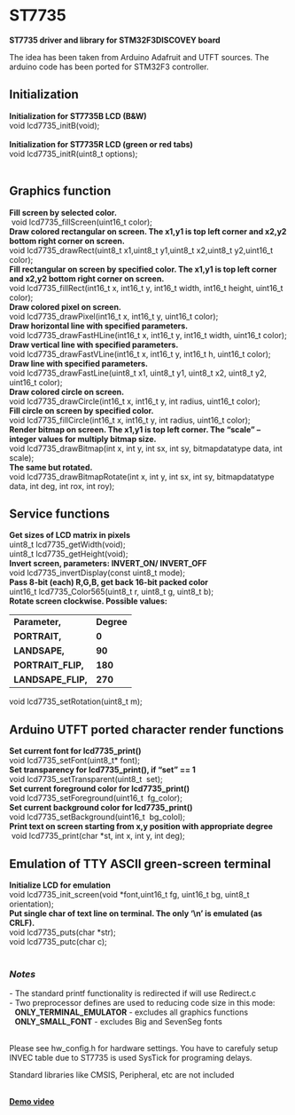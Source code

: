 ST7735
======

<b>ST7735 driver and library for STM32F3DISCOVEY board</b><br>
<p>The idea has been taken from Arduino Adafruit and UTFT sources. The arduino code has been ported for STM32F3 controller.</p>

 <h2>Initialization</h2>
<b>Initialization for ST7735B LCD (B&amp;W)</b><br>
void lcd7735_initB(void);<br>
<br>
<b>Initialization for ST7735R LCD (green or red tabs)</b><br>
void lcd7735_initR(uint8_t options);<br>
<br>
<h2>Graphics function</h2>
<b> Fill screen by selected color.</b><br>
&nbsp;void lcd7735_fillScreen(uint16_t color);<br>
<b>Draw colored rectangular on screen. The x1,y1 is top left corner and x2,y2 bottom right corner on screen.</b><br>
void lcd7735_drawRect(uint8_t x1,uint8_t y1,uint8_t x2,uint8_t y2,uint16_t color);<br>
<b>Fill rectangular on screen by specified color. The x1,y1 is top left corner and x2,y2 bottom right corner on screen.</b><br>
void lcd7735_fillRect(int16_t x, int16_t y, int16_t width, int16_t height, uint16_t color);<br>
<b>Draw colored pixel on screen.</b><br>
void lcd7735_drawPixel(int16_t x, int16_t y, uint16_t color);<br>
<b>Draw horizontal line with specified parameters.</b><br>
void lcd7735_drawFastHLine(int16_t x, int16_t y, int16_t width, uint16_t color);<br>
<b>Draw vertical line with specified parameters.</b><br>
void lcd7735_drawFastVLine(int16_t x, int16_t y, int16_t h, uint16_t color);<br>
<b>Draw line with specified parameters.</b><br>
void lcd7735_drawFastLine(uint8_t x1, uint8_t y1, uint8_t x2, uint8_t y2, uint16_t color);<br>
<b>Draw colored circle on screen. </b><br>
void lcd7735_drawCircle(int16_t x, int16_t y, int radius, uint16_t color);<br>
<b>Fill circle on screen by specified color.</b><br>
void lcd7735_fillCircle(int16_t x, int16_t y, int radius, uint16_t color);<br>
<b>Render bitmap on screen. The x1,y1 is top left corner. The “scale” – integer values for multiply bitmap size.</b><br>
void lcd7735_drawBitmap(int x, int y, int sx, int sy, bitmapdatatype data, int scale);<br>
<b>The same but rotated.</b><br>
void lcd7735_drawBitmapRotate(int x, int y, int sx, int sy, bitmapdatatype data, int deg, int rox, int roy);<br>
<h2>Service functions</h2>
<b>Get sizes of LCD matrix in pixels</b><br>
uint8_t lcd7735_getWidth(void);<br>
uint8_t lcd7735_getHeight(void);<br>
<b>Invert screen, parameters: INVERT_ON/ INVERT_OFF</b><br>
void lcd7735_invertDisplay(const uint8_t mode);<br>
<b>Pass 8-bit (each) R,G,B, get back 16-bit packed color</b><br>
uint16_t lcd7735_Color565(uint8_t r, uint8_t g, uint8_t b);<br>
<b>Rotate screen clockwise. Possible values:</b><br>
<table cellpadding="2" cellspacing="2" border="0">
<tbody>
<tr>
<td><b>Parameter,</b></td>
<td><b>Degree</b></td>
</tr>
<tr>
<td><b>PORTRAIT,</b></td>
<td><b>0</b></td>
</tr>
<tr>
<td><b>LANDSAPE,</b></td>
<td><b>90</b></td>
</tr>
<tr>
<td><b>PORTRAIT_FLIP,</b></td>
<td><b>180</b></td>
</tr>
<tr>
<td><b>LANDSAPE_FLIP,</b></td>
<td><b>270</b></td>
</tr>
</tbody>
</table>
void lcd7735_setRotation(uint8_t m);<br>
<h2><b>Arduino UTFT ported character render functions</b></h2>
<b>Set current font for lcd7735_print()</b><br>
void lcd7735_setFont(uint8_t* font);<br>
<b>Set transparency for lcd7735_print(), if “set” == 1 </b><br>
void lcd7735_setTransparent(uint8_t&nbsp; set);<br>
<b>Set current foreground color for lcd7735_print()</b><br>
void lcd7735_setForeground(uint16_t&nbsp; fg_color);<br>
<b>Set current background color for lcd7735_print()</b><br>
void lcd7735_setBackground(uint16_t&nbsp; bg_colol);<br>
<b>Print text on screen starting from x,y position with appropriate degree </b><br>
&nbsp;void lcd7735_print(char *st, int x, int y, int deg);<br>
<h2><b>Emulation of TTY ASCII green-screen terminal</b></h2>
<b>Initialize LCD for emulation</b><br>
void lcd7735_init_screen(void *font,uint16_t fg, uint16_t bg, uint8_t orientation);<br>
<b>Put single char of text line on terminal. The only ‘\n’ is emulated (as CRLF).</b><br>
void lcd7735_puts(char *str);<br>
void lcd7735_putc(char c);<br>
<br>
<i><h3>Notes</h3></i>
<p>
- The standard printf functionality is redirected if will use Redirect.c<br>
- Two preprocessor defines are used to reducing code size in this mode:<br>
<b>&nbsp;&nbsp;&nbsp;ONLY_TERMINAL_EMULATOR</b> - excludes all graphics functions<br>
<b>&nbsp;&nbsp;&nbsp;ONLY_SMALL_FONT</b> - excludes Big and SevenSeg fonts<br>
<br>
</p>
<p>Please see hw_config.h for hardware settings.
You have to carefuly setup INVEC table due to ST7735 is used SysTick for programing delays.</p>
<p>Standard libraries like CMSIS, Peripheral, etc are not included</p>
<br>
<a href="http://youtu.be/13At83AL1kw"><b><u>Demo video</u></b></a>
